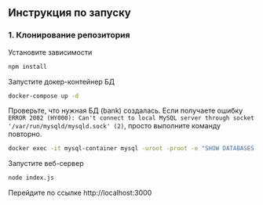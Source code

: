 ## Инструкция по запуску

### 1. Клонирование репозитория

Установите зависимости
```sh
npm install
```
Запустите докер-контейнер БД
```sh
docker-compose up -d
```
Проверьте, что нужная БД (bank) создалась. Если получаете ошибку `ERROR 2002 (HY000): Can't connect to local MySQL server through socket '/var/run/mysqld/mysqld.sock' (2)`, просто выполните команду повторно.
```sh
docker exec -it mysql-container mysql -uroot -proot -e "SHOW DATABASES;"
```
Запустите веб-сервер
```sh
node index.js
```
Перейдите по ссылке http://localhost:3000